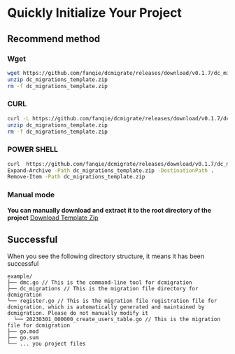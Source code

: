 # Quickly Initialize Your Project
## Recommend method
### Wget
```bash
wget https://github.com/fanqie/dcmigrate/releases/download/v0.1.7/dc_migrations_template.zip -O dc_migrations_template.zip 
unzip dc_migrations_template.zip
rm -f dc_migrations_template.zip

```
### CURL
```bash
curl -L https://github.com/fanqie/dcmigrate/releases/download/v0.1.7/dc_migrations_template.zip -o  dc_migrations_template.zip
unzip dc_migrations_template.zip
rm -f dc_migrations_template.zip

```
### POWER SHELL
```bash
curl  https://github.com/fanqie/dcmigrate/releases/download/v0.1.7/dc_migrations_template.zip -o  dc_migrations_template.zip
Expand-Archive -Path dc_migrations_template.zip -DestinationPath .
Remove-Item -Path dc_migrations_template.zip

```
### Manual mode
**You can manually download and extract it to the root directory of the project**
[Download Template Zip](https://github.com/fanqie/dcmigrate/releases/download/v0.1.7/dc_migrations_template.zip)
## Successful 
When you see the following directory structure, it means it has been successful
```shell
example/
├── dmc.go // This is the command-line tool for dcmigration
├── dc_migrations // This is the migration file directory for dcmigration
└── register.go // This is the migration file registration file for dcmigration, which is automatically generated and maintained by dcmigration. Please do not manually modify it
  └── 20230301_000000_create_users_table.go // This is the migration file for dcmigration
├── go.mod
├── go.sum
└── ... you project files
```

